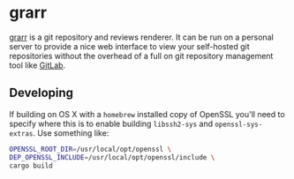 # grarr

[grarr][] is a git repository and reviews renderer. It can be run on a personal
server to provide a nice web interface to view your self-hosted git repositories
without the overhead of a full on git repository management tool like
[GitLab][].

## Developing

If building on OS X with a `homebrew` installed copy of OpenSSL you'll need to
specify where this is to enable building `libssh2-sys` and `openssl-sys-extras`.
Use something like:

```sh
OPENSSL_ROOT_DIR=/usr/local/opt/openssl \
DEP_OPENSSL_INCLUDE=/usr/local/opt/openssl/include \
cargo build
```

[grarr]: https://grarr.nemo157.com/grarr
[GitLab]: https://gitlab.com

